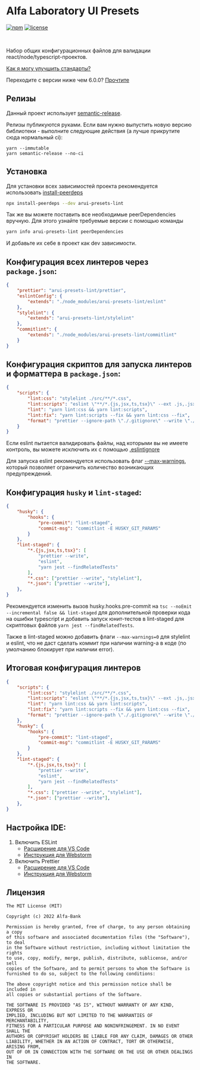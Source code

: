 # Alfa Laboratory UI Presets

[![npm][npm-img]][npm]
[![license][license-img]][license]

[license]: https://opensource.org/licenses/MIT
[license-img]: https://img.shields.io/badge/License-MIT-brightgreen.svg
[npm-img]: https://img.shields.io/npm/v/arui-presets-lint.svg
[npm]: https://www.npmjs.org/package/arui-presets-lint

<br />

Набор общих конфигурационных файлов для валидации react/node/typescript-проектов.

[Как я могу улучшить стандарты?](./.github/CONTRIBUTING.md)

Переходите с версии ниже чем 6.0.0? [Прочтите](MIGRATION_GUIDE_V6.md)

## Релизы
Данный проект использует [semantic-release](https://semantic-release.gitbook.io/semantic-release/).

Релизы публикуются руками. Если вам нужно выпустить новую версию библиотеки - выполните следующие действия (а лучше прикрутите сюда нормальный ci):
```
yarn --immutable
yarn semantic-release --no-ci
```

## Установка
Для установки всех зависимостей проекта рекомендуется использовать [install-peerdeps](https://github.com/nathanhleung/install-peerdeps)

```sh
npx install-peerdeps --dev arui-presets-lint
```

Так же вы можете поставить все необходимые peerDependencies вручную. Для этого узнайте требуемые версии
с помощью команды

```sh
yarn info arui-presets-lint peerDependencies
```

И добавьте их себе в проект как dev зависимости.

## Конфигурация всех линтеров через `package.json`:

```json
{
    "prettier": "arui-presets-lint/prettier",
    "eslintConfig": {
        "extends": "./node_modules/arui-presets-lint/eslint"
    },
    "stylelint": {
        "extends": "arui-presets-lint/stylelint"
    },
    "commitlint": {
        "extends": "./node_modules/arui-presets-lint/commitlint"
    }
}
```

## Конфигурация скриптов для запуска линтеров и форматтера в `package.json`:

```json
{
    "scripts": {
        "lint:css": "stylelint ./src/**/*.css",
        "lint:scripts": "eslint \"**/*.{js,jsx,ts,tsx}\" --ext .js,.jsx,.ts,.tsx",
        "lint": "yarn lint:css && yarn lint:scripts",
        "lint:fix": "yarn lint:scripts --fix && yarn lint:css --fix",
        "format": "prettier --ignore-path \"./.gitignore\" --write \"./**/*.{ts,tsx,js,jsx,css,json}\" && yarn lint:fix"
    }
}
```

Если eslint пытается валидировать файлы, над которыми вы не имеете контроль, вы можете исключить
их с помощью [.eslintignore](https://eslint.org/docs/latest/user-guide/configuring/ignoring-code#the-eslintignore-file)

Для запуска eslint рекомендуется использовать флаг [--max-warnings](https://eslint.org/docs/latest/user-guide/command-line-interface#--max-warnings), который позволяет ограничить количество возникающих предупреждений.

## Конфигурация `husky` и `lint-staged`:

```json
{
    "husky": {
        "hooks": {
            "pre-commit": "lint-staged",
            "commit-msg": "commitlint -E HUSKY_GIT_PARAMS"
        }
    },
    "lint-staged": {
        "*.{js,jsx,ts,tsx}": [
            "prettier --write",
            "eslint",
            "yarn jest --findRelatedTests"
        ],
        "*.css": ["prettier --write", "stylelint"],
        "*.json": ["prettier --write"],
    },
}
```

Рекомендуется изменить вызов husky.hooks.pre-commit на `tsc --noEmit --incremental false && lint-staged` для дополнительной проверки кода на ошибки typescript и добавить запуск юнит-тестов в lint-staged для скриптовых файлов `yarn jest --findRelatedTests`.

Также в lint-staged можно добавить флаги `--max-warnings=0` для stylelint и eslint, что не даст сделать коммит при наличии warning-а в коде (по умолчанию блокирует при наличии error).


## Итоговая конфигурация линтеров

```json
{
    "scripts": {
        "lint:css": "stylelint ./src/**/*.css",
        "lint:scripts": "eslint \"**/*.{js,jsx,ts,tsx}\" --ext .js,.jsx,.ts,.tsx",
        "lint": "yarn lint:css && yarn lint:scripts",
        "lint:fix": "yarn lint:scripts --fix && yarn lint:css --fix",
        "format": "prettier --ignore-path \"./.gitignore\" --write \"./**/*.{ts,tsx,js,jsx,css,json}\" && yarn lint:fix"
    },
    "husky": {
        "hooks": {
            "pre-commit": "lint-staged",
            "commit-msg": "commitlint -E HUSKY_GIT_PARAMS"
        }
    },
    "lint-staged": {
        "*.{js,jsx,ts,tsx}": [
            "prettier --write",
            "eslint",
            "yarn jest --findRelatedTests"
        ],
        "*.css": ["prettier --write", "stylelint"],
        "*.json": ["prettier --write"],
    },
}
```

## Настройка IDE:
1. Включить ESLint
   - [Расширение для VS Code](https://marketplace.visualstudio.com/items?itemName=dbaeumer.vscode-eslint)
   - [Инструкция для Webstorm](https://www.jetbrains.com/help/webstorm/eslint.html#ws_js_eslint_activate)
2. Включить Prettier
   - [Расширение для VS Code](https://marketplace.visualstudio.com/items?itemName=esbenp.prettier-vscode)
   - [Инструкция для Webstorm](https://prettier.io/docs/en/webstorm.html)

## Лицензия

```
The MIT License (MIT)

Copyright (c) 2022 Alfa-Bank

Permission is hereby granted, free of charge, to any person obtaining a copy
of this software and associated documentation files (the "Software"), to deal
in the Software without restriction, including without limitation the rights
to use, copy, modify, merge, publish, distribute, sublicense, and/or sell
copies of the Software, and to permit persons to whom the Software is
furnished to do so, subject to the following conditions:

The above copyright notice and this permission notice shall be included in
all copies or substantial portions of the Software.

THE SOFTWARE IS PROVIDED "AS IS", WITHOUT WARRANTY OF ANY KIND, EXPRESS OR
IMPLIED, INCLUDING BUT NOT LIMITED TO THE WARRANTIES OF MERCHANTABILITY,
FITNESS FOR A PARTICULAR PURPOSE AND NONINFRINGEMENT. IN NO EVENT SHALL THE
AUTHORS OR COPYRIGHT HOLDERS BE LIABLE FOR ANY CLAIM, DAMAGES OR OTHER
LIABILITY, WHETHER IN AN ACTION OF CONTRACT, TORT OR OTHERWISE, ARISING FROM,
OUT OF OR IN CONNECTION WITH THE SOFTWARE OR THE USE OR OTHER DEALINGS IN
THE SOFTWARE.
```
